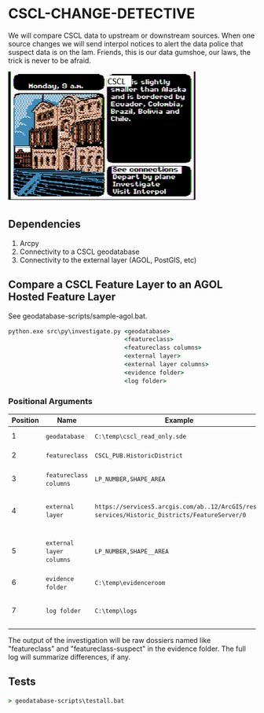 # CSCL-CHANGE-DETECTIVE

We will compare CSCL data to upstream or downstream sources. When one source changes we will send interpol notices to alert the data police that suspect data is on the lam. Friends, this is our data gumshoe, our laws, the trick is never to be afraid. 

![whereintheworld](./adventure.png)

## Dependencies

1. Arcpy
2. Connectivity to a CSCL geodatabase
3. Connectivity to the external layer (AGOL, PostGIS, etc)

## Compare a CSCL Feature Layer to an AGOL Hosted Feature Layer

See geodatabase-scripts/sample-agol.bat.

```bat
python.exe src\py\investigate.py <geodatabase> 
                                 <featureclass> 
                                 <featureclass columns> 
                                 <external layer> 
                                 <external layer columns> 
                                 <evidence folder> 
                                 <log folder>
```

### Positional Arguments

| Position | Name | Example | Description |
|----------|------|-------------|---------|
| 1 | `geodatabase` | `C:\temp\cscl_read_only.sde` | SDE file to geodatabase |
| 2 | `featureclass` | `CSCL_PUB.HistoricDistrict` | Full path to feature class |
| 3 | `featureclass columns`  | `LP_NUMBER,SHAPE_AREA` | Comma-delimited list of columns |
| 4 | `external layer` | `https://services5.arcgis.com/ab..12/ArcGIS/rest/` `services/Historic_Districts/FeatureServer/0` | Upstream or downstream hosted feature layer |
| 5 | `external layer columns`  | `LP_NUMBER,SHAPE__AREA` | External columns matching featureclass columns |
| 6 | `evidence folder`  | `C:\temp\evidenceroom` | Dossier destination |
| 7 | `log folder`  | `C:\temp\logs` | Full log goes here. notify.py will pick this up |

The output of the investigation will be raw dossiers named like "featureclass" and "featureclass-suspect" in the evidence folder. The full log will summarize differences, if any.

## Tests

```bat
> geodatabase-scripts\testall.bat
```